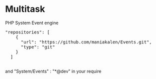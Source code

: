# Multitask
PHP System Event engine
<pre>
"repositories": [
    {
      "url": "https://github.com/maniakalen/Events.git",
      "type": "git"
    }
  ]
  </pre>
  and "System/Events" : "*@dev" in your require
